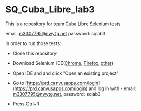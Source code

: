 
# SQ_Cuba_Libre_lab3


This is a repository for team Cuba Libre Selenium tests

email: m3307795@nwytg.net
password: sqlab3

In order to run those tests:

 
- Clone this repository
 
- Download Selenium IDE([Chrome](https://chrome.google.com/webstore/detail/selenium-ide/mooikfkahbdckldjjndioackbalphokd), [Firefox](https://addons.mozilla.org/en-US/firefox/addon/selenium-ide/), [other](https://www.seleniumhq.org/download/#selenium_ide))
 
- Open IDE and and click "Open an existing project"

- Go to [https://prd.canvusapps.com/login](https://prd.canvusapps.com/login) and log in with - email: m3307795@nwytg.net, password: sqlab3
 
- Press Ctrl+R
